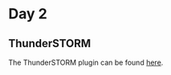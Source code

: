 # Day 2

## ThunderSTORM

The ThunderSTORM plugin can be found [here](https://zitmen.github.io/thunderstorm/).

